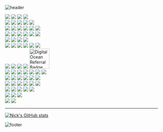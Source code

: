 ![header](https://capsule-render.vercel.app/api?type=waving&color=timeGradient&height=250&section=header&text=THE%20WEB%20THIRD%20WAVE🦀&fontSize=50&animation=twinkling)

<div align=left>
  <img src="https://img.shields.io/badge/Rust-000000?style=for-the-badge&logo=rust&logoColor=white&style=plastic">
  <img src="https://img.shields.io/badge/NEAR-000000?style=for-the-badge&logo=near&logoColor=white&style=plastic">
  <img src="https://img.shields.io/badge/WebAssembly-654FF0?style=for-the-badge&logo=webassembly&logoColor=white&style=plastic">
  <img src="https://img.shields.io/badge/OpenAi-412991?style=for-the-badge&logo=openai&logoColor=white&style=plastic">
  <br />
  
  <img src="https://img.shields.io/badge/Java-007396?style=for-the-badge&logo=java&logoColor=white&style=plastic">  
  <img src="https://img.shields.io/badge/HTML5-E34F26?style=for-the-badge&logo=html5&logoColor=white&style=plastic">
  <img src="https://img.shields.io/badge/CSS-1572B6?style=for-the-badge&logo=css3&logoColor=white&style=plastic">
  <img src="https://img.shields.io/badge/JavaScript-F7DF1E?style=for-the-badge&logo=javascript&logoColor=black&style=plastic">
  <img src="https://img.shields.io/badge/TypeScript-3178C6?style=for-the-badge&logo=typescript&logoColor=white&style=plastic">
  <br />
  
  <img src="https://img.shields.io/badge/React-61DAFB?style=for-the-badge&logo=react&logoColor=black&style=plastic">
  <img src="https://img.shields.io/badge/Next-000000?style=for-the-badge&logo=next.js&logoColor=white&style=plastic">
  <img src="https://img.shields.io/badge/Spring-6DB33F?style=for-the-badge&logo=spring&logoColor=white&style=plastic">
  <img src="https://img.shields.io/badge/Spring Boot-6DB33F?style=for-the-badge&logo=springboot&logoColor=white&style=plastic">
  <img src="https://img.shields.io/badge/Jest-C21325?style=for-the-badge&logo=jest&logoColor=white&style=plastic">
  <img src="https://img.shields.io/badge/JUnit5-25A162?style=for-the-badge&logo=junit5&logoColor=white&style=plastic">
  <br />
    
  <img src="https://img.shields.io/badge/webpack-8DD6F9?style=for-the-badge&logo=webpack&logoColor=white&style=plastic">
  <img src="https://img.shields.io/badge/Babel-F9DC3E?style=for-the-badge&logo=babel&logoColor=white&style=plastic">
  <img src="https://img.shields.io/badge/npm-CB3837?style=for-the-badge&logo=npm&logoColor=white&style=plastic">
  <img src="https://img.shields.io/badge/Yarn-2C8EBB?style=for-the-badge&logo=yarn&logoColor=white&style=plastic">
  <img src="https://img.shields.io/badge/Gradle-02303A?style=for-the-badge&logo=gradle&logoColor=white&style=plastic">
  <img src="https://img.shields.io/badge/Apache Maven-C71A36?style=for-the-badge&logo=apache maven&logoColor=white&style=plastic">
  <br />

  <img src="https://img.shields.io/badge/PostgreSQL-4169E1?style=for-the-badge&logo=postgresql&logoColor=white&style=plastic">
  <img src="https://img.shields.io/badge/Oracle-F80000?style=for-the-badge&logo=oracle&logoColor=white&style=plastic">
  <img src="https://img.shields.io/badge/MySQL-4479A1?style=for-the-badge&logo=mysql&logoColor=white&style=plastic">
  <img src="https://img.shields.io/badge/MariaDB-003545?style=for-the-badge&logo=mariaDB&logoColor=white&style=plastic">
  <br />

  <img src="https://img.shields.io/badge/Ubuntu-E95420?style=for-the-badge&logo=ubuntu&logoColor=black&style=plastic">
  <img src="https://img.shields.io/badge/Linux-FCC624?style=for-the-badge&logo=linux&logoColor=black&style=plastic">
  <img src="https://img.shields.io/badge/Red Hat-EE0000?style=for-the-badge&logo=redhat&logoColor=black&style=plastic">
  <img src="https://img.shields.io/badge/Node.js-339933?style=for-the-badge&logo=Node.js&logoColor=white&style=plastic">
  <img src="https://img.shields.io/badge/NGINX-009639?style=for-the-badge&logo=nginx&logoColor=white&style=plastic">
  <img src="https://img.shields.io/badge/Apache Tomcat-F8DC75?style=for-the-badge&logo=apachetomcat&logoColor=white&style=plastic">
  <br />


  <img src="https://img.shields.io/badge/Docker-2496ED?style=for-the-badge&logo=docker&logoColor=white&style=plastic">
  <img src="https://img.shields.io/badge/Vercel-000000?style=for-the-badge&logo=vercel&logoColor=white&style=plastic">
  <img src="https://img.shields.io/badge/AWS-232F3E?style=for-the-badge&logo=amazonaws&logoColor=white&style=plastic">
  <img src="https://img.shields.io/badge/Amazon EC2-FF9900?style=for-the-badge&logo=amazonec2&logoColor=white&style=plastic">
  <a href="https://www.digitalocean.com/?refcode=9fda6806693a&utm_campaign=Referral_Invite&utm_medium=Referral_Program&utm_source=badge"><img style="width: 66px;" src="https://web-platforms.sfo2.cdn.digitaloceanspaces.com/WWW/Badge%201.svg" alt="DigitalOcean Referral Badge" /></a>
  <br />   

  <img src="https://img.shields.io/badge/Git-F05032?style=for-the-badge&logo=git&logoColor=white&style=plastic">
  <img src="https://img.shields.io/badge/GitHub-181717?style=for-the-badge&logo=github&logoColor=white&style=plastic">
  <img src="https://img.shields.io/badge/Slack-4A154B?style=for-the-badge&logo=slack&logoColor=white&style=plastic">
  <img src="https://img.shields.io/badge/GitHub Pages-222222?style=for-the-badge&logo=githubpages&logoColor=white&style=plastic">
  <img src="https://img.shields.io/badge/GitHub Actions-2088FF?style=for-the-badge&logo=githubactions&logoColor=white&style=plastic">
  <img src="https://img.shields.io/badge/Jenkins-D24939?style=for-the-badge&logo=jenkins&logoColor=white&style=plastic">
  <img src="https://img.shields.io/badge/TravisCI-3EAAAF?style=for-the-badge&logo=travisci&logoColor=white&style=plastic">
  <br />
  
  <img src="https://img.shields.io/badge/Web3.js-F16822?style=for-the-badge&logo=web3.js&logoColor=white&style=plastic">
  <img src="https://img.shields.io/badge/WebGL-990000?style=for-the-badge&logo=webgl&logoColor=white&style=plastic">
  <img src="https://img.shields.io/badge/Chart.js-FF6384?style=for-the-badge&logo=chart.js&logoColor=white&style=plastic">
  <img src="https://img.shields.io/badge/Leaflet-199900?style=for-the-badge&logo=leaflet&logoColor=white&style=plastic">
  <img src="https://img.shields.io/badge/OpenLayers-1F6B75?style=for-the-badge&logo=openlayers&logoColor=white&style=plastic">
  <img src="https://img.shields.io/badge/jQuery-0769AD?style=for-the-badge&logo=jquery&logoColor=white&style=plastic">
  <br />

  <img src="https://img.shields.io/badge/JWT-000000?style=for-the-badge&logo=jsonwebtokens&logoColor=white&style=plastic">
  <img src="https://img.shields.io/badge/Recoil-3578E5?style=for-the-badge&logo=recoil&logoColor=white&style=plastic">
  <img src="https://img.shields.io/badge/Redux-764ABC?style=for-the-badge&logo=redux&logoColor=white&style=plastic">
  <img src="https://img.shields.io/badge/ReduxSaga-999999?style=for-the-badge&logo=reduxsaga&logoColor=white&style=plastic">
  <img src="https://img.shields.io/badge/Immer-00E7C3?style=for-the-badge&logo=immer&logoColor=white&style=plastic">
  <img src="https://img.shields.io/badge/datefns-770C56?style=for-the-badge&logo=datefns&logoColor=white&style=plastic">
  <br />
  
  <img src="https://img.shields.io/badge/Bootstrap-7952B3?style=for-the-badge&logo=bootstrap&logoColor=white&style=plastic">
  <img src="https://img.shields.io/badge/Sass-CC6699?style=for-the-badge&logo=sass&logoColor=white&style=plastic">
  <img src="https://img.shields.io/badge/styledcomponents-DB7093?style=for-the-badge&logo=styled components&logoColor=white&style=plastic">
  <img src="https://img.shields.io/badge/Ant Design-0170FE?style=for-the-badge&logo=ant design&logoColor=white&style=plastic">
  <img src="https://img.shields.io/badge/MUI-007FFF?style=for-the-badge&logo=mui&logoColor=white&style=plastic">
  <br />
  
  <img src="https://img.shields.io/badge/Vim-0066B2?style=for-the-badge&logo=vim&logoColor=white&style=plastic">
  <img src="https://img.shields.io/badge/IntelliJ IDEA-000000?style=for-the-badge&logo=intellijidea&logoColor=white&style=plastic">
  <img src="https://img.shields.io/badge/Visual Studio Code-007ACC?style=for-the-badge&logo=visualstudiocode&logoColor=white&style=plastic">
  <br />

  <img src="https://img.shields.io/badge/MacBook-000000?style=for-the-badge&logo=apple&logoColor=white&style=plastic">
  <img src="https://img.shields.io/badge/Nintendo Switch-E60012?style=for-the-badge&logo=nintendo switch&logoColor=white&style=plastic">  
</div>

---


[![Nick's GitHub stats](https://github-readme-stats.vercel.app/api/top-langs/?username=nickkies&layout=compact&show_icons=true&theme=radical&count_private=false)](https://github.com/NickKies)


![footer](https://capsule-render.vercel.app/api?section=footer&color=timeGradient&type=waving)
